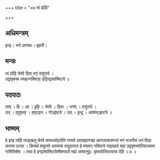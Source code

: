 +++
title = "०७ त्वं ह्येहि"

+++
## अधिमन्त्रम्
इन्द्रः। भर्गः प्रागाथः। बृहती।

## मन्त्रः
त्वं ह्येहि॒ चेर॑वे वि॒दा भगं॒ वसु॑त्तये ।  
उद्वा॑वृषस्व मघव॒न्गवि॑ष्टय॒ उदि॒न्द्राश्व॑मिष्टये ॥

## पदपाठः
त्वम् । हि । आ । इ॒हि॒ । चेर॑वे । वि॒दाः । भग॑म् । वसु॑त्तये ।  
उत् । व॒वृ॒ष॒स्व॒ । म॒घ॒ऽव॒न् । गोऽइ॑ष्टये । उत् । इ॒न्द्र॒ । अश्व॑म्ऽइष्टये ॥

## भाष्यम्
हे इन्द्र त्वंहि त्वङ्खलु चेरवे सामर्थ्याद्दातेति गम्यते अतएह्यागच्छ आगत्यचास्मभ्यं भगं भजनीयं धनं विदाः लभस्व दत्स्व । किमर्थं वसुत्तये अस्माकं वसुदानाय हे मघवन् गविष्टये गाइच्छते मह्यं उद्ववृषस्वोत्सिञ्चस्व गामितिशेषः । तथा हे इन्द्राश्वमिष्टयेश्वैषणवते मह्यं अश्वानुद्व- वृषस्वोत्सिञ्चस्व देहि ॥ ७ ॥